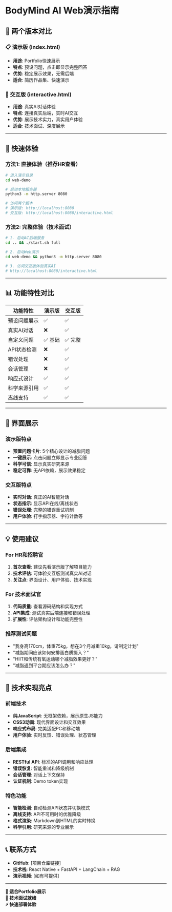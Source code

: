 # BodyMind AI Web演示指南

## 🎯 两个版本对比

### 📋 演示版 (index.html)
- **用途**: Portfolio快速展示
- **特点**: 预设问题，点击即显示完整回答
- **优势**: 稳定展示效果，无需后端
- **适合**: 简历作品集、快速演示

### 💬 交互版 (interactive.html)  
- **用途**: 真实AI对话体验
- **特点**: 连接真实后端，实时AI交互
- **优势**: 展示技术实力，真实用户体验
- **适合**: 技术面试、深度展示

---

## 🚀 快速体验

### 方法1: 直接体验（推荐HR查看）
```bash
# 进入演示目录
cd web-demo

# 启动本地服务器
python3 -m http.server 8080

# 访问两个版本
# 演示版: http://localhost:8080
# 交互版: http://localhost:8080/interactive.html
```

### 方法2: 完整体验（技术面试）
```bash
# 1. 启动AI后端服务
cd .. && ./start.sh full

# 2. 启动Web演示
cd web-demo && python3 -m http.server 8080

# 3. 访问交互版体验真实AI
# http://localhost:8080/interactive.html
```

---

## 📊 功能特性对比

| 功能特性 | 演示版 | 交互版 |
|---------|--------|--------|
| 预设问题展示 | ✅ | ✅ |
| 真实AI对话 | ❌ | ✅ |
| 自定义问题 | ✅ 基础 | ✅ 完整 |
| API状态检测 | ❌ | ✅ |
| 错误处理 | ❌ | ✅ |
| 会话管理 | ❌ | ✅ |
| 响应式设计 | ✅ | ✅ |
| 科学来源引用 | ✅ | ✅ |
| 离线支持 | ✅ | ✅ |

---

## 🎨 界面展示

### 演示版特点
- **预置问题卡片**: 5个精心设计的减脂问题
- **一键展示**: 点击问题立即显示专业回答
- **科学可信**: 显示真实研究来源
- **稳定可靠**: 无API依赖，展示效果稳定

### 交互版特点
- **实时对话**: 真正的AI智能对话
- **状态指示**: 显示API在线/离线状态
- **错误处理**: 完整的错误重试机制
- **用户体验**: 打字指示器、字符计数等

---

## 💡 使用建议

### For HR和招聘官
1. **首次查看**: 建议先看演示版了解项目能力
2. **技术评估**: 可体验交互版测试真实AI对话
3. **关注点**: 界面设计、用户体验、技术实现

### For 技术面试官
1. **代码质量**: 查看源码结构和实现方式
2. **API集成**: 测试真实后端连接和错误处理
3. **扩展性**: 评估架构设计和功能完整性

### 推荐测试问题
- "我身高170cm，体重75kg，想在3个月减重10kg，请制定计划"
- "减脂期间应该如何安排蛋白质摄入？"
- "HIIT和传统有氧运动哪个减脂效果更好？"
- "减脂遇到平台期应该怎么办？"

---

## 🔧 技术实现亮点

### 前端技术
- **纯JavaScript**: 无框架依赖，展示原生JS能力
- **CSS3动画**: 现代界面设计和交互效果
- **响应式布局**: 完美适配PC和移动端
- **用户体验**: 实时反馈、错误处理、状态管理

### 后端集成
- **RESTful API**: 标准的API调用和响应处理
- **错误恢复**: 智能重试和降级机制
- **会话管理**: 对话上下文保持
- **认证机制**: Demo token实现

### 特色功能
- **智能检测**: 自动检测API状态并切换模式
- **离线支持**: API不可用时的优雅降级
- **格式渲染**: Markdown到HTML的实时转换
- **科学引用**: 研究来源的专业展示

---

## 📞 联系方式

- **GitHub**: [项目仓库链接]
- **技术栈**: React Native + FastAPI + LangChain + RAG
- **演示视频**: [如有可提供]

---

**💼 适合Portfolio展示**  
**🎯 技术面试就绪**  
**⚡ 快速部署体验**